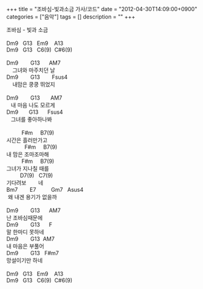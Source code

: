 +++
title = "조바심-빛과소금 가사/코드"
date = "2012-04-30T14:09:00+0900"
categories = ["음악"]
tags = []
description = ""
+++
<span class="copyright_entry" style="display:block;" title="조바심-빛과소금 가사/코드@@**@@http://shed.egloos.com/3835189"></span>
<div>
 조바심 - 빛과 소금
</div>
<div>
 <br>
</div>
<div>
 Dm9 &nbsp; G13 &nbsp; Em9 &nbsp; &nbsp;A13
</div>
<div>
 Dm9 &nbsp; G13 &nbsp; C6(9) &nbsp;C#6(9)
</div>
<div>
 <br>
</div>
<div>
 Dm9 &nbsp; &nbsp; &nbsp; &nbsp;G13 &nbsp; &nbsp; &nbsp;AM7
</div>
<div>
 &nbsp; &nbsp; 그녀와 마주치던 날
</div>
<div>
 Dm9 &nbsp; &nbsp; &nbsp; &nbsp;G13 &nbsp; &nbsp; &nbsp; &nbsp;Fsus4 &nbsp; &nbsp; &nbsp;&nbsp;
</div>
<div>
 &nbsp; &nbsp; 내맘은 쿵쿵 뛰었지
</div>
<div>
 <br>
</div>
<div>
 Dm9 &nbsp; &nbsp; &nbsp; &nbsp;G13 &nbsp; &nbsp; &nbsp; AM7
</div>
<div>
 &nbsp; &nbsp;내 마음 나도 모르게
</div>
<div>
 Dm9 &nbsp; &nbsp; &nbsp; G13 &nbsp; &nbsp; &nbsp;Fsus4 &nbsp; &nbsp; &nbsp; &nbsp;&nbsp;
</div>
<div>
 &nbsp; &nbsp;그녀를 좋아하나봐
</div>
<div>
 <br>
</div>
<div>
 &nbsp; &nbsp; &nbsp; &nbsp; &nbsp; F#m &nbsp; &nbsp; B7(9)
</div>
<div>
 시간은 흘러만가고
</div>
<div>
 &nbsp; &nbsp; &nbsp; &nbsp; &nbsp; &nbsp; F#m &nbsp; &nbsp; B7(9)
</div>
<div>
 내 맘은 조마조마해
</div>
<div>
 &nbsp; &nbsp; &nbsp; &nbsp; &nbsp; F#m &nbsp; &nbsp; B7(9)
</div>
<div>
 그녀가 지나칠 때를
</div>
<div>
 &nbsp; &nbsp; &nbsp; &nbsp; &nbsp;D7(9) &nbsp; C7(9)
</div>
<div>
 기다려보 &nbsp; &nbsp; &nbsp; &nbsp;네
</div>
<div>
 Bm7 &nbsp; &nbsp; &nbsp; &nbsp;E7 &nbsp; &nbsp; &nbsp; &nbsp; &nbsp;Gm7 &nbsp; Asus4
</div>
<div>
 &nbsp;왜 내겐 용기가 없을까&nbsp;
</div>
<div>
 <br>
</div>
<div>
 Dm9 &nbsp; &nbsp; &nbsp; &nbsp;G13 &nbsp; &nbsp; &nbsp;AM7
</div>
<div>
 난 조바심때문에
</div>
<div>
 Dm9 &nbsp; &nbsp; &nbsp; &nbsp;G13 &nbsp; &nbsp; &nbsp;F&nbsp;
</div>
<div>
 말 한마디 못하네
</div>
<div>
 Dm9 &nbsp; &nbsp; &nbsp; &nbsp;G13 &nbsp;AM7
</div>
<div>
 내 마음은 부풀어
</div>
<div>
 Dm9 &nbsp; &nbsp; &nbsp; &nbsp;G13 &nbsp; F#m7
</div>
<div>
 망설이기만 하네
</div>
<div>
 <div>
  <br class="Apple-interchange-newline">Dm9 &nbsp; G13 &nbsp; Em9 &nbsp; &nbsp;A13
 </div>
 <div>
  Dm9 &nbsp; G13 &nbsp; C6(9) &nbsp;C#6(9)
 </div>
</div> 
<!--
       <rdf:RDF xmlns:rdf="http://www.w3.org/1999/02/22-rdf-syntax-ns#"
		    xmlns:dc="http://purl.org/dc/elements/1.1/"
		    xmlns:trackback="http://madskills.com/public/xml/rss/module/trackback/">
       <rdf:Description
	        rdf:about="http://shed.egloos.com/3835189"
	        dc:identifier="http://shed.egloos.com/3835189"
	        dc:title="조바심-빛과소금 가사/코드"
	        trackback:ping="http://shed.egloos.com/tb/3835189"/>
       </rdf:RDF>
       -->

<ul></ul>